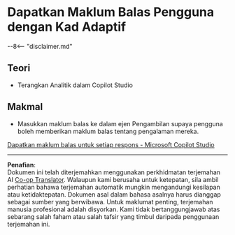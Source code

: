<!--
CO_OP_TRANSLATOR_METADATA:
{
  "original_hash": "729a62989ca37495e9c42888d3933137",
  "translation_date": "2025-10-20T01:10:08+00:00",
  "source_file": "docs/operative-preview/11-obtain-user-feedback/README.md",
  "language_code": "ms"
}
-->
# Dapatkan Maklum Balas Pengguna dengan Kad Adaptif

--8<-- "disclaimer.md"

## Teori

- Terangkan Analitik dalam Copilot Studio

## Makmal

- Masukkan maklum balas ke dalam ejen Pengambilan supaya pengguna boleh memberikan maklum balas tentang pengalaman mereka.

[Dapatkan maklum balas untuk setiap respons - Microsoft Copilot Studio](https://learn.microsoft.com/microsoft-copilot-studio/guidance/adaptive-card-add-feedback-for-every-response)

---

**Penafian**:  
Dokumen ini telah diterjemahkan menggunakan perkhidmatan terjemahan AI [Co-op Translator](https://github.com/Azure/co-op-translator). Walaupun kami berusaha untuk ketepatan, sila ambil perhatian bahawa terjemahan automatik mungkin mengandungi kesilapan atau ketidaktepatan. Dokumen asal dalam bahasa asalnya harus dianggap sebagai sumber yang berwibawa. Untuk maklumat penting, terjemahan manusia profesional adalah disyorkan. Kami tidak bertanggungjawab atas sebarang salah faham atau salah tafsir yang timbul daripada penggunaan terjemahan ini.